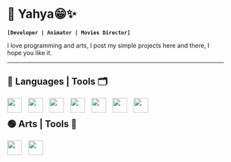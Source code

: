 # 🔵 Yahya😁✨

**`[Developer | Animator | Movies Director]`**

I love programming and arts, I post my simple projects here and there, I hope you like it.

---

## 🔴 Languages | Tools 🗂️

<img align="left" width="34px" style="padding-right:12px;" src="https://cdn.jsdelivr.net/gh/devicons/devicon/icons/javascript/javascript-plain.svg" />
<img align="left" width="34px" style="padding-right:12px;" src="https://cdn.jsdelivr.net/gh/devicons/devicon/icons/html5/html5-plain.svg" />
<img align="left" width="34px" style="padding-right:12px;" src="https://cdn.jsdelivr.net/gh/devicons/devicon/icons/css3/css3-plain.svg" />
<img align="left" width="34px" style="padding-right:12px;" src="https://cdn.jsdelivr.net/gh/devicons/devicon/icons/nodejs/nodejs-plain.svg" />
<img align="left" width="34px" style="padding-right:12px;" src="https://cdn.jsdelivr.net/gh/devicons/devicon/icons/react/react-original.svg" />
<img align="left" width="34px" style="padding-right:12px;" src="https://cdn.jsdelivr.net/gh/devicons/devicon/icons/mongodb/mongodb-plain-wordmark.svg" />
<img align="left" width="34px" style="padding-right:12px;" src="https://cdn.jsdelivr.net/gh/devicons/devicon/icons/github/github-original.svg" />
<br/>

## 🟢 Arts | Tools 🎨

<img align="left" width="34px" style="padding-right:12px;" src="https://cdn.jsdelivr.net/gh/devicons/devicon/icons/blender/blender-original.svg" />
<img align="left" width="34px" style="padding-right:12px;" src="https://cdn.jsdelivr.net/gh/devicons/devicon/icons/photoshop/photoshop-plain.svg" />
